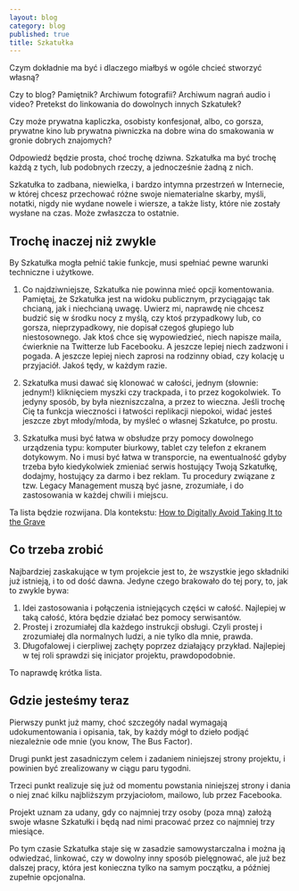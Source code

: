 ```yaml
---
layout: blog
category: blog
published: true
title: Szkatułka
---
```


Czym dokładnie ma być i dlaczego miałbyś w ogóle chcieć stworzyć własną?

Czy to blog? Pamiętnik? Archiwum fotografii? Archiwum nagrań audio i video? Pretekst do linkowania do dowolnych innych Szkatułek?

Czy może prywatna kapliczka, osobisty konfesjonał, albo, co gorsza, prywatne kino lub prywatna piwniczka na dobre wina do smakowania w gronie dobrych znajomych?

Odpowiedź będzie prosta, choć trochę dziwna. Szkatułka ma być trochę każdą z tych, lub podobnych rzeczy, a jednocześnie żadną z nich.

Szkatułka to zadbana, niewielka, i bardzo intymna przestrzeń w Internecie, w której chcesz przechować różne swoje niematerialne skarby, myśli, notatki, nigdy nie wydane nowele i wiersze, a także listy, które nie zostały wysłane na czas. Może zwłaszcza to ostatnie.

## Trochę inaczej niż zwykle

By Szkatułka mogła pełnić takie funkcje, musi spełniać pewne warunki techniczne i użytkowe.

1. Co najdziwniejsze, Szkatułka nie powinna mieć opcji komentowania. Pamiętaj, że Szkatułka jest na widoku publicznym, przyciągając tak chcianą, jak i niechcianą uwagę. Uwierz mi, naprawdę nie chcesz budzić się w środku nocy z myślą, czy ktoś przypadkowy lub, co gorsza, nieprzypadkowy, nie dopisał czegoś głupiego lub niestosownego. Jak ktoś chce się wypowiedzieć, niech napisze maila, ćwierknie na Twitterze lub Facebooku. A jeszcze lepiej niech zadzwoni i pogada. A jeszcze lepiej niech zaprosi na rodzinny obiad, czy kolację u przyjaciół. Jakoś tędy, w każdym razie.

2. Szkatułka musi dawać się klonować w całości, jednym (słownie: jednym!) kliknięciem myszki czy trackpada, i to przez kogokolwiek. To jedyny sposób, by była niezniszczalna, a przez to wieczna. Jeśli trochę Cię ta funkcja wieczności i łatwości replikacji niepokoi, widać jesteś jeszcze zbyt młody/młoda, by myśleć o własnej Szkatułce, po prostu.

3. Szkatułka musi być łatwa w obsłudze przy pomocy dowolnego urządzenia typu: komputer biurkowy, tablet czy telefon z ekranem dotykowym. No i musi być łatwa w transporcie, na ewentualność gdyby trzeba było kiedykolwiek zmieniać serwis hostujący Twoją Szkatułkę, dodajmy, hostujący za darmo i bez reklam. Tu procedury związane z tzw. Legacy Management muszą być jasne, zrozumiałe, i do zastosowania w każdej chwili i miejscu.

Ta lista będzie rozwijana. Dla kontekstu: [How to Digitally Avoid Taking It to the Grave](http://www.nytimes.com/2014/07/03/technology/personaltech/how-to-digitally-avoid-taking-it-to-the-grave.html)

## Co trzeba zrobić

Najbardziej zaskakujące w tym projekcie jest to, że wszystkie jego składniki już istnieją, i to od dość dawna. Jedyne czego brakowało do tej pory, to, jak to zwykle bywa:

1. Idei zastosowania i połączenia istniejących części w całość. Najlepiej w taką całość, która będzie działać bez pomocy serwisantów.
2. Prostej i zrozumiałej dla każdego instrukcji obsługi. Czyli prostej i zrozumiałej dla normalnych ludzi, a nie tylko dla mnie, prawda.
3. Długofalowej i cierpliwej zachęty poprzez działający przykład. Najlepiej w tej roli sprawdzi się inicjator projektu, prawdopodobnie.

To naprawdę krótka lista.

## Gdzie jesteśmy teraz

Pierwszy punkt już mamy, choć szczegóły nadal wymagają udokumentowania i opisania, tak, by każdy mógł to dzieło podjąć niezależnie ode mnie (you know, The Bus Factor).

Drugi punkt jest zasadniczym celem i zadaniem niniejszej strony projektu, i powinien być zrealizowany w ciągu paru tygodni.

Trzeci punkt realizuje się już od momentu powstania niniejszej strony i dania o niej znać kilku najbliższym przyjaciołom, mailowo, lub przez Facebooka.

Projekt uznam za udany, gdy co najmniej trzy osoby (poza mną) założą swoje własne Szkatułki i będą nad nimi pracować przez co najmniej trzy miesiące.

Po tym czasie Szkatułka staje się w zasadzie samowystarczalna i można ją odwiedzać, linkować, czy w dowolny inny sposób pielęgnować, ale już bez dalszej pracy, która jest konieczna tylko na samym początku, a później zupełnie opcjonalna.